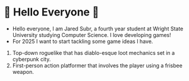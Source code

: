 # 🌊 **Hello Everyone** 🌊
- Hello everyone, I am Jared Subr, a fourth year student at Wright State University studying Computer Science. I love developing games!
- For 2025 I want to start tackling some game ideas I have. 
1. Top-down roguelike that has diablo-esque loot mechanics set in a cyberpunk city.
2. First-person action platformer that involves the player using a frisbee weapon.